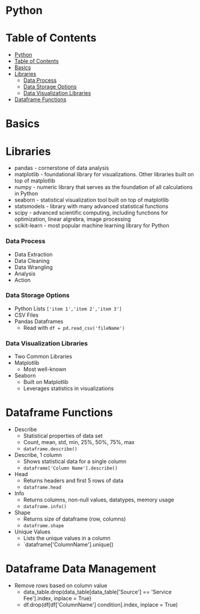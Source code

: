 # Python

# Table of Contents

- [Python](#python)
- [Table of Contents](#table-of-contents)
- [Basics](#basics)
- [Libraries](#libraries)
    - [Data Process](#data-process)
    - [Data Storage Options](#data-storage-options)
    - [Data Visualization Libraries](#data-visualization-libraries)
- [Dataframe Functions](#dataframe-functions)


# Basics

# Libraries

- pandas - cornerstone of data analysis
- matplotlib - foundational library for visualizations. Other libraries built on top of matplotlib
- numpy - numeric library that serves as the foundation of all calculations in Python
- seaborn - statistical visualization tool built on top of matplotlib
- statsmodels - library with many advanced statistical functions
- scipy - advanced scientific computing, including functions for optimization, linear algrebra, image processing
- scikit-learn - most popular machine learning library for Python

### Data Process

- Data Extraction
- Data Cleaning
- Data Wrangling
- Analysis
- Action

### Data Storage Options

- Python Lists `['item 1','item 2','item 3']`
- CSV Files
- Pandas Dataframes
  - Read with `df = pd.read_csv('fileName')`

### Data Visualization Libraries

- Two Common Libraries
- Matplotlib
  - Most well-known
- Seaborn
  - Built on Matplotlib
  - Leverages statistics in visualizations

# Dataframe Functions

- Describe
  - Statistical properties of data set
  - Count, mean, std, min, 25%, 50%, 75%, max
  - `dataframe.describe()`
- Describe, 1 column
  - Shows statistical data for a single column
  - `dataframe['Column Name'].describe()`
- Head
  - Returns headers and first 5 rows of data
  - `dataframe.head`
- Info
  - Returns columns, non-null values, datatypes, memory usage
  - `dataframe.info()`
- Shape
  - Returns size of dataframe (row, columns)
  - `dataframe.shape`
- Unique Values
  - Lists the unique values in a column
  - `dataframe['ColumnName'].unique()

# Dataframe Data Management

- Remove rows based on column value
  - data_table.drop(data_table[data_table['Source'] == 'Service Fee'].index, inplace = True)
  - df.drop(df[df['ColumnName'] condition].index, inplace = True)








